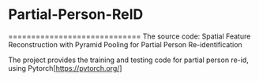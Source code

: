 # Partial-Person-ReID
=============================
The source code: Spatial Feature Reconstruction with Pyramid Pooling for Partial Person Re-identification 

The project provides the training and testing code for partial person re-id, using Pytorch[https://pytorch.org/]
